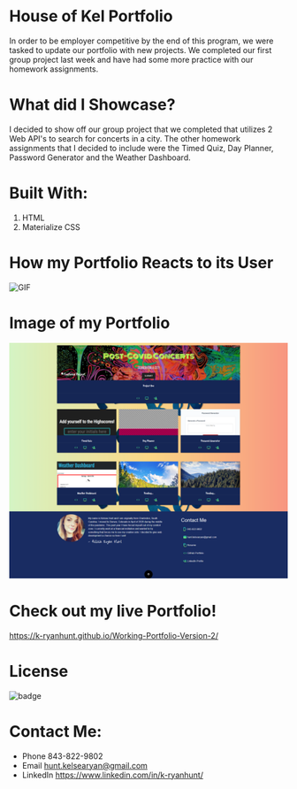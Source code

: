 # House of Kel Portfolio

In order to be employer competitive by the end of this program, we were tasked to update our portfolio with new projects.  We completed our first group project last week and have had some more practice with our homework assignments.


#  What did I Showcase?

I decided to show off our group project that we completed that utilizes 2 Web API's to search for concerts in a city.  The other homework assignments that I decided to include were the Timed Quiz, Day Planner, Password Generator and the Weather Dashboard.


# Built With:
1. HTML
2. Materialize CSS

# How my Portfolio Reacts to its User

![GIF](assets/Images/gif.gif)


# Image of my Portfolio

![Screenshot](assets/Images/screenshot.png)


# Check out my live Portfolio!

https://k-ryanhunt.github.io/Working-Portfolio-Version-2/


# License

![badge](https://img.shields.io/badge/license-MIT-brightgreen)

# Contact Me:

* Phone 843-822-9802
* Email hunt.kelsearyan@gmail.com
* LinkedIn https://www.linkedin.com/in/k-ryanhunt/